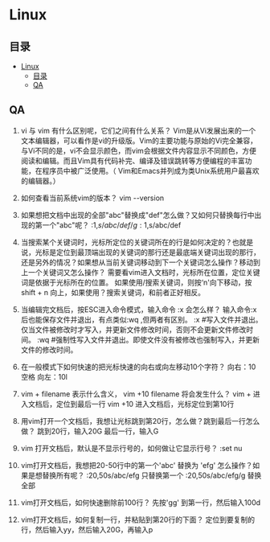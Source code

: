 # Linux
## 目录
- [Linux](#linux)
  - [目录](#目录)
  - [QA](#qa)

## QA
1. vi 与 vim 有什么区别呢，它们之间有什么关系？
Vim是从Vi发展出来的一个文本编辑器，可以看作是vi的升级版。Vim的主要功能与原始的Vi完全兼容，与Vi不同的是，vi不会显示颜色，而vim会根据文件内容显示不同颜色，方便阅读和编辑。而且Vim具有代码补完、编译及错误跳转等方便编程的丰富功能，在程序员中被广泛使用。（ Vim和Emacs并列成为类Unix系统用户最喜欢的编辑器。）

1. 如何查看当前系统vim的版本？
vim --version

1. 如果想把文档中出现的全部"abc"替换成"def"怎么做？又如何只替换每行中出现的第一个"abc"呢？
:1,$s/abc/def/g
:1,$s/abc/def

1. 当搜索某个关键词时，光标所定位的关键词所在的行是如何决定的？也就是说，光标是定位到最顶端出现的关键词的那行还是最底端关键词出现的那行，还是另外的情况？如果想从当前关键词移动到下一个关键词怎么操作？移动到上一个关键词又怎么操作？
需要看vim进入文档时，光标所在位置，定位关键词是依据于光标所在的位置。
如果使用/搜索关键词，则按‘n'向下移动，按shift + n 向上，如果使用？搜索关键词，和前者正好相反。

1. 当编辑完文档后，按ESC进入命令模式，输入命令 :x  会怎么样？
输入命令:x后也能保存文件并退出，有点类似:wq ,但两者有区别。
       :x    #写入文件并退出。仅当文件被修改时才写入，并更新文件修改时间，否则不会更新文件修改时间。
       :wq   #强制性写入文件并退出。即使文件没有被修改也强制写入，并更新文件的修改时间。

1. 在一般模式下如何快速的把光标快速的向右或向左移动10个字符？
向右：10空格
向左：10l

1. vim + filename 表示什么含义， vim +10 filename 将会发生什么？
vim + 进入文档后，定位到最后一行
vim +10 进入文档后，光标定位到第10行

1. 用vim打开一个文档后，我想让光标跳到第20行，怎么做？跳到最后一行怎么做？
跳到20行，输入20G
最后一行，输入G

1. vim 打开文档后，默认是不显示行号的，如何做让它显示行号？
:set nu

1.  vim打开文档后，我想把20-50行中的第一个'abc' 替换为 'efg' 怎么操作？如果是想替换所有呢？
:20,50s/abc/efg   只替换第一个
:20,50s/abc/efg/g  替换全部

1.  vim打开文档后，如何快速删除前100行？
先按'gg' 到第一行，然后输入100d

1.  vim打开文档后，如何复制一行，并粘贴到第20行的下面？
定位到要复制的行，然后输入yy，然后输入20G，再输入p

